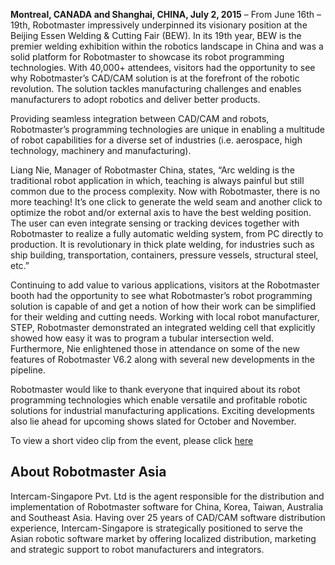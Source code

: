 **Montreal, CANADA and Shanghai, CHINA, July 2, 2015** – From June 16th – 19th, Robotmaster impressively underpinned its visionary position at the Beijing Essen Welding & Cutting Fair (BEW). In its 19th year, BEW is the premier welding exhibition within the robotics landscape in China and was a solid platform for Robotmaster to showcase its robot programming technologies. With 40,000+ attendees, visitors had the opportunity to see why Robotmaster’s CAD/CAM solution is at the forefront of the robotic revolution. The solution tackles manufacturing challenges and enables manufacturers to adopt robotics and deliver better products.

Providing seamless integration between CAD/CAM and robots, Robotmaster’s programming technologies are unique in enabling a multitude of robot capabilities for a diverse set of industries (i.e. aerospace, high technology, machinery and manufacturing).

Liang Nie, Manager of Robotmaster China, states, “Arc welding is the traditional robot application in which, teaching is always painful but still common due to the process complexity. Now with Robotmaster, there is no more teaching! It’s one click to generate the weld seam and another click to optimize the robot and/or external axis to have the best welding position. The user can even integrate sensing or tracking devices together with Robotmaster to realize a fully automatic welding system, from PC directly to production. It is revolutionary in thick plate welding, for industries such as ship building, transportation, containers, pressure vessels, structural steel, etc.”

Continuing to add value to various applications, visitors at the Robotmaster booth had the opportunity to see what Robotmaster’s robot programming solution is capable of and get a notion of how their work can be simplified for their welding and cutting needs. Working with local robot manufacturer, STEP, Robotmaster demonstrated an integrated welding cell that explicitly showed how easy it was to program a tubular intersection weld. Furthermore, Nie enlightened those in attendance on some of the new features of Robotmaster V6.2 along with several new developments in the pipeline.

Robotmaster would like to thank everyone that inquired about its robot programming technologies 
which enable versatile and profitable robotic solutions for industrial manufacturing applications. Exciting 
developments also lie ahead for upcoming shows slated for October and November.

To view a short video clip from the event, please click  <a href="https://www.facebook.com/RobotmasterOLP/videos/1642438082661826/" target="_blank">here</a>

## About Robotmaster Asia
Intercam-Singapore Pvt. Ltd is the agent responsible for the distribution and implementation of Robotmaster software for China, Korea, Taiwan, Australia and Southeast Asia. Having over 25 years of CAD/CAM software distribution experience, Intercam-Singapore is strategically positioned to serve the Asian robotic software market by offering localized distribution, marketing and strategic support to robot manufacturers and integrators.